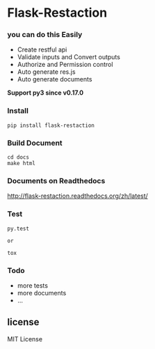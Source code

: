 # Flask-Restaction

### you can do this Easily

- Create restful api 
- Validate inputs and Convert outputs
- Authorize and Permission control
- Auto generate res.js
- Auto generate documents

**Support py3 since v0.17.0**

### Install
    
    pip install flask-restaction


### Build Document

    cd docs
    make html

### Documents on Readthedocs

http://flask-restaction.readthedocs.org/zh/latest/

### Test

    py.test

    or

    tox

### Todo

- more tests
- more documents
- ...

## license 

MIT License